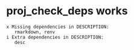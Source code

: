 # proj_check_deps works

    x Missing dependencies in DESCRIPTION:
       rmarkdown, renv 
    i Extra dependencies in DESCRIPTION:
       desc 

